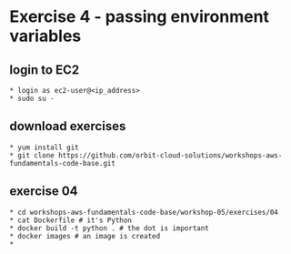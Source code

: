 # Exercise 4 - passing environment variables

## login to EC2
    * login as ec2-user@<ip_address>
    * sudo su -

## download exercises
    * yum install git
    * git clone https://github.com/orbit-cloud-solutions/workshops-aws-fundamentals-code-base.git

## exercise 04
    * cd workshops-aws-fundamentals-code-base/workshop-05/exercises/04
    * cat Dockerfile # it's Python
    * docker build -t python . # the dot is important
    * docker images # an image is created
    * 
